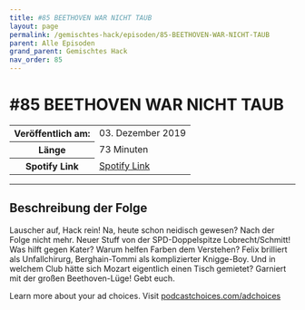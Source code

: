```yaml
---
title: #85 BEETHOVEN WAR NICHT TAUB
layout: page
permalink: /gemischtes-hack/episoden/85-BEETHOVEN-WAR-NICHT-TAUB
parent: Alle Episoden
grand_parent: Gemischtes Hack
nav_order: 85
---
```


# #85 BEETHOVEN WAR NICHT TAUB
<table class="resp-table dcf-table dcf-table-responsive dcf-table-bordered dcf-table-striped dcf-w-100%">
                    <tbody>
                        <tr>
                            <th scope="row">Veröffentlich am:</th>
                            <td data-label="Veröffentlich am:">03. Dezember 2019</td>
                        </tr>
                        <tr>
                            <th scope="row">Länge </th>
                            <td data-label="Länge ">73 Minuten</td>
                        </tr><tr>
                                <th scope="row">Spotify Link</th>
                                <td data-label="Spotify Link"><a href="https://open.spotify.com/episode/21cAjXHNSe30kHN44h40ym">Spotify Link</a></td>
                            </tr></tbody>
                </table>

***

## Beschreibung der Folge

<div>
<p>Lauscher auf, Hack rein! Na, heute schon neidisch gewesen? Nach der Folge nicht mehr. Neuer Stuff von der SPD-Doppelspitze Lobrecht/Schmitt! Was hilft gegen Kater? Warum helfen Farben dem Verstehen? Felix brilliert als Unfallchirurg, Berghain-Tommi als komplizierter Knigge-Boy. Und in welchem Club hätte sich Mozart eigentlich einen Tisch gemietet? Garniert mit der großen Beethoven-Lüge! Gebt euch.</p><p> </p><p>Learn more about your ad choices. Visit <a href="https://podcastchoices.com/adchoices">podcastchoices.com/adchoices</a></p>  
</div>

